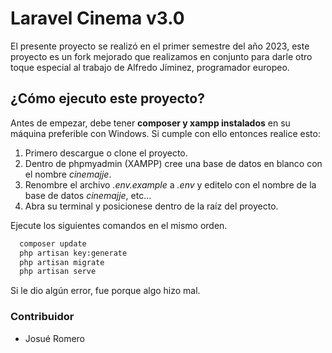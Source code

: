 # Laravel Cinema v3.0

El presente proyecto se realizó en el primer semestre del año 2023, este proyecto es un fork mejorado que realizamos en conjunto para darle otro toque especial al trabajo de Alfredo Jíminez, programador europeo.

## ¿Cómo ejecuto este proyecto?
Antes de empezar, debe tener **composer y xampp instalados** en su máquina preferible con Windows. Si cumple con ello entonces realice esto:

1. Primero descargue o clone el proyecto.
2. Dentro de phpmyadmin (XAMPP) cree una base de datos en blanco con el nombre *cinemajje*.
3. Renombre el archivo *.env.example* a *.env* y editelo con el nombre de la base de datos *cinemajje*, etc...
4. Abra su terminal y posicionese dentro de la raíz del proyecto.

Ejecute los siguientes comandos en el mismo orden.
```bash
  composer update
  php artisan key:generate
  php artisan migrate
  php artisan serve
```

Si le dio algún error, fue porque algo hizo mal.

### Contribuidor
- Josué Romero